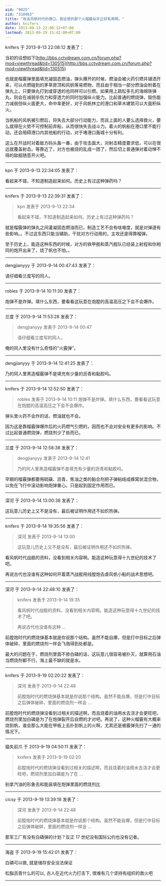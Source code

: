```yaml
---
aid: "9025"
zid: "318463"
title: "攻击风帆时代的港口，我设想的那个火榴霰似乎正好有用啊。"
author: knifers
date: 2013-09-13 22:08:12+07:00
lastmod: 2013-09-19 15:42:00+07:00
---
```


knifers 于 2013-9-13 22:08:12 发表了：

当初的设想如下[http://bbs.cctvdream.com.cn/forum.php?mod=viewthread&tid=130515](http://bbs.cctvdream.com.cn/forum.php?mod=viewthread&tid=130515)

也就是榴霰弹里面填充凝固态燃油，弹头爆开的时候，燃油会被火药引燃并铺洒开来，可以点燃碰到的茅草房顶和风帆等易燃物，而且由于相当一部分燃油会附着在弹丸上，只要弹丸打到或穿透的也同样可以引燃。如果用上疏松多孔的海绵铁弹丸，则会在减弱杀伤力和穿透力的同时加强纵火能力。比起普通的燃烧弹，毁伤能力减弱但纵火面更大，命中率更好，对于风帆林立的港口和草木建筑可以大面积纵火。

当帆船的风帆被引燃后，将失去大部分行动能力，而且上面的人要么选择救火，要么就得在火势不可控制前弃船，从而很快失去战斗力。着火的帆船在港口里不能行动，还会阻碍港口内其他船的行动，对于堵港口轰城十分有利。

这么在开战时对着敌方码头轰一番，由于攻击面大，对射击精度要求低，可以在很远就覆盖射击。等靠近了，对方也被烧的乱成一团了，然后切上普通弹对着动惮不得的敌舰随意开火吧。

---

kpn 于 2013-9-13 22:34:05 发表了：

看起来不错，不知道制造起来如何。历史上有过这种弹药吗？

---

knifers 于 2013-9-13 22:39:31 发表了：

> kpn 发表于 2013-9-13 22:34
>
> 看起来不错，不知道制造起来如何。历史上有过这种弹药吗？

就是榴霰弹的弹丸之间灌凝固态燃油而已，制造工艺不会有啥难度，就是对弹道有些影响。。不过这东西只能当辅助，干扰对方行动用的，主攻还是得靠榴弹。

至于历史上，能造这种东西的时候，对方的铁甲舰和蒸汽舰队已经装上射程和你相同的炮开出来了，烧了帆也不怕。。

---

dengjianyyy 于 2013-9-14 00:47:43 发表了：

请仔细看兰度写的同人。

---

robles 于 2013-9-14 10:11:30 发表了：

炮弹不是炸弹。填什么东西，要看看这玩意在炮膛的高温高压之下会不会爆炸。

---

兰度 于 2013-9-14 11:53:28 发表了：

> dengjianyyy 发表于 2013-9-14 00:47
>
> 请仔细看兰度写的同人。

俺的同人里没有什么奇怪的“火霰弹”。

---

dengjianyyy 于 2013-9-14 12:41:25 发表了：

乃的同人里黑造榴霰弹不是填充有少量的沥青和黏胶吗。

---

knifers 于 2013-9-14 12:52:50 发表了：

> robles 发表于 2013-9-14 10:11 炮弹不是炸弹。填什么东西，要看看这玩意在炮膛的高温高压之下会不会爆炸。

弹头里火药不会炸的话，燃油就也不会。

因为这是靠榴霰弹爆炸后的火药燃气引燃的，因而也不会对安全有更多的影响。不过比起普通燃烧弹，燃烧剂少了些而已。

---

兰度 于 2013-9-14 12:58:38 发表了：

> dengjianyyy 发表于 2013-9-14 12:41
>
> 乃的同人里黑造榴霰弹不是填充有少量的沥青和黏胶吗。

早期的榴霰弹都要用硫磺、沥青、焦油之类的黏合剂把子弹粘结成蜂窝状混合物，以免在飞行中滚动影响炮弹重心。只是起到固定作用而已。

---

深河 于 2013-9-14 13:00:38 发表了：

这玩意儿历史上又不是没有，最后被证明作用还不如炽热弹。

---

knifers 于 2013-9-14 19:35:56 发表了：

> 深河 发表于 2013-9-14 13:00
>
> 这玩意儿历史上又不是没有，最后被证明作用还不如炽热弹。

看风帆时代战舰的资料，没看到相关内容啊。能造这种玩意得十九世纪的技术了吧。

再说古代也没谁有这种如何开着蒸汽战舰用线膛炮去虐风帆小船的战术思想吧。

---

深河 于 2013-9-14 22:48:10 发表了：

> knifers 发表于 2013-9-14 19:35
>
> 看风帆时代战舰的资料，没看到相关内容啊。能造这种玩意得十九世纪的技术了吧。
>
> 再说古代也没谁有这种 ...

前膛炮时代的燃烧弹基本就是你说那个结构。虽然不能自爆，但是打中目标之后弹体破碎，里面的燃烧剂一样会飞溅得到处都是。

最大的问题在于，燃烧剂里面不掺白磷的话，这玩意儿很容易被扑灭，就算用石油当燃烧剂都不行。海上最不缺的就是水。

---

knifers 于 2013-9-19 02:20:22 发表了：

> 深河 发表于 2013-9-14 22:48
>
> 前膛炮时代的燃烧弹基本就是你说那个结构。虽然不能自爆，但是打中目标之后弹体破碎，里面的燃烧剂一样会 ...

前膛炮时代的燃烧弹没看到过相关的描述啊，而且烧着的油用水去浇才会更旺吧，燃烧剂里加白磷是为了在炮弹裂开后自燃的才对吧。再说了，这种火榴霰有大概率烧到帆，谁会那么大能在甲板上去扑到帆上的火啊，尤其还是被霰弹先扫了一通的情况下。

---

猫失前爪 于 2013-9-19 04:50:11 发表了：

> knifers 发表于 2013-9-19 02:20
>
> 前膛炮时代的燃烧弹没看到过相关的描述啊，而且烧着的油用水去浇才会更旺吧，燃烧剂里加白磷是为了在 ...

别拿汽油的形象去和能装填在炮弹里面的燃烧剂比

---

cicsy 于 2013-9-19 13:39:18 发表了：

> 深河 发表于 2013-9-14 22:48
>
> 前膛炮时代的燃烧弹基本就是你说那个结构。虽然不能自爆，但是打中目标之后弹体破碎，里面的燃烧剂一样会 ...

那军工厂有没有白磷弹的计划？反正 17 世纪没有国际公约也没有记者。

---

海盗 于 2013-9-19 15:42:01 发表了：

白磷可以做, 就是储存安全没法保证

松脂沥青什么的可以, 古人在近代火力打击下, 很难有几个坚持有组织的救火吧

---
